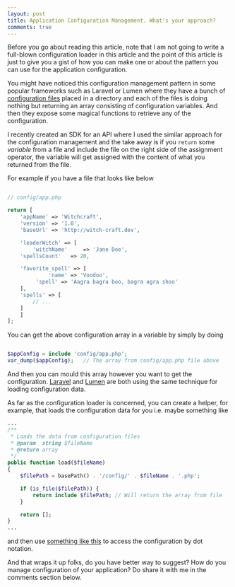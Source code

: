 ```yaml
---
layout: post
title: Application Configuration Management. What's your approach?
comments: true
---
```


Before you go about reading this article, note that I am not going to write a full-blown configuration loader in this article and the point of this article is just to give you a gist of how you can make one or about the pattern you can use for the application configuration. 

You might have noticed this configuration management pattern in some popular frameworks such as Laravel or Lumen where they have a bunch of [configuration files](https://github.com/laravel/laravel/tree/master/config) placed in a directory and each of the files is doing nothing but returning an array consisting of configuration variables. And then they expose some magical functions to retrieve any of the configuration.

I recently created an SDK for an API where I used the similar approach for the configuration management and the take away is if you `return` some *variable* from a file and include the file on the right side of the assignment operator, the variable will get assigned with the content of what you returned from the file.

For example if you have a file that looks like below

```php

// config/app.php

return [
    'appName' => 'Witchcraft',
    'version' => '1.0',
    'baseUrl' => 'http://witch-craft.dev',

    'leaderWitch' => [
        'witchName' 	=> 'Jane Doe',
	'spellsCount' 	=> 20,

	'favorite_spell' => [
             'name' => 'Voodoo',
	     'spell' => 'Aagra bagra boo, bagra agra shoo'
	],
	'spells' => [
	    // ...
	]
    ]
];

```

You can get the above configuration array in a variable by simply by doing

```php

$appConfig = include 'config/app.php';
var_dump($appConfig);	// The array from config/app.php file above
```

And then you can mould this array however you want to get the configuration. [Laravel](https://github.com/laravel/framework/blob/master/src/Illuminate/Foundation/Bootstrap/LoadConfiguration.php#L57) and [Lumen](https://github.com/laravel/lumen-framework/blob/5.2/src/Application.php#L569) are both using the same technique for loading configuration data. 

As far as the configuration loader is concerned, you can create a helper, for example, that loads the configuration data for you i.e. maybe something like

```php
...
/**
 * Loads the data from configuration files
 * @param  string $fileName
 * @return array
 */
public function load($fileName)
{
    $filePath = basePath() . '/config/' . $fileName . '.php';

    if (is_file($filePath)) {
        return include $filePath; // Will return the array from file
    }

    return [];
}
...
```

and then use [something like this](https://github.com/maciejczyzewski/bottomline/blob/master/src/__/collections/get.php) to access the configuration by dot notation. 

And that wraps it up folks, do you have better way to suggest? How do you manage configuration of your application? Do share it with me in the comments section below.


